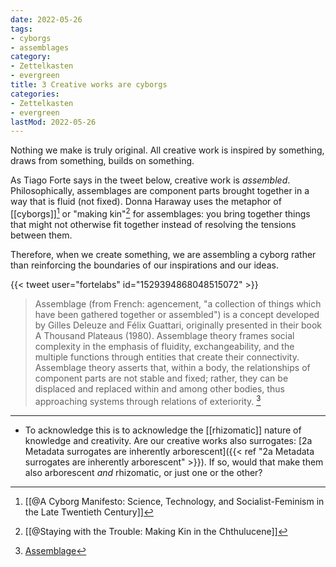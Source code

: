 ```yaml
---
date: 2022-05-26
tags:
- cyborgs
- assemblages
category:
- Zettelkasten
- evergreen
title: 3 Creative works are cyborgs
categories:
- Zettelkasten
- evergreen
lastMod: 2022-05-26
---
```

Nothing we make is truly original. All creative work is inspired by something, draws from something, builds on something.

As Tiago Forte says in the tweet below, creative work is _assembled_. Philosophically, assemblages are component parts brought together in a way that is fluid (not fixed). Donna Haraway uses the metaphor of [[cyborgs]][^1] or "making kin"[^2] for assemblages: you bring together things that might not otherwise fit together instead of resolving the tensions between them.

[^1]: [[@A Cyborg Manifesto: Science, Technology, and Socialist-Feminism in the Late Twentieth Century]]

[^2]: [[@Staying with the Trouble: Making Kin in the Chthulucene]]

Therefore, when we create something, we are assembling a cyborg rather than reinforcing the boundaries of our inspirations and our ideas.

{{< tweet user="fortelabs" id="1529394868048515072" >}}

> Assemblage (from French: agencement, "a collection of things which have been gathered together or assembled") is a concept developed by Gilles Deleuze and Félix Guattari, originally presented in their book A Thousand Plateaus (1980). Assemblage theory frames social complexity in the emphasis of fluidity, exchangeability, and the multiple functions through entities that create their connectivity. Assemblage theory asserts that, within a body, the relationships of component parts are not stable and fixed; rather, they can be displaced and replaced within and among other bodies, thus approaching systems through relations of exteriority. [^3]

[^3]: [Assemblage](https://en.wikipedia.org/wiki/Assemblage_(philosophy))

-----

- To acknowledge this is to acknowledge the [[rhizomatic]] nature of knowledge and creativity. Are our creative works also surrogates: [2a Metadata surrogates are inherently arborescent]({{< ref "2a Metadata surrogates are inherently arborescent" >}}). If so, would that make them also arborescent *and* rhizomatic, or just one or the other?
